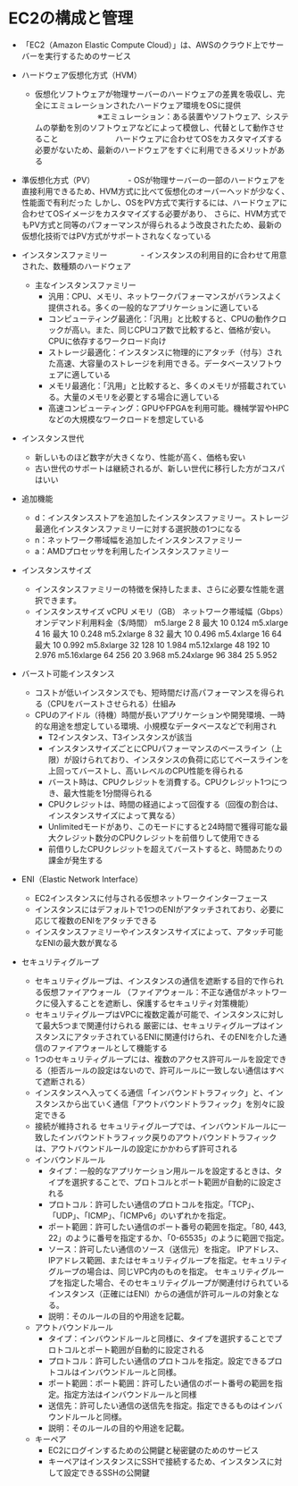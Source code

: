 # EC2の構成と管理
- 「EC2（Amazon Elastic Compute Cloud）」は、AWSのクラウド上でサーバーを実行するためのサービス

- ハードウェア仮想化方式（HVM）
  - 仮想化ソフトウェアが物理サーバーのハードウェアの差異を吸収し、完全にエミュレーションされたハードウェア環境をOSに提供
　　　　　　　　※エミュレーション：ある装置やソフトウェア、システムの挙動を別のソフトウェアなどによって模倣し、代替として動作させること
　　　　　　　ハードウェアに合わせてOSをカスタマイズする必要がないため、最新のハードウェアをすぐに利用できるメリットがある

- 準仮想化方式（PV）
　　　　- OSが物理サーバーの一部のハードウェアを直接利用できるため、HVM方式に比べて仮想化のオーバーヘッドが少なく、性能面で有利だった
    しかし、OSをPV方式で実行するには、ハードウェアに合わせてOSイメージをカスタマイズする必要があり、
    さらに、HVM方式でもPV方式と同等のパフォーマンスが得られるよう改良されたため、最新の仮想化技術ではPV方式がサポートされなくなっている

- インスタンスファミリー
　　　　- インスタンスの利用目的に合わせて用意された、数種類のハードウェア
  - 主なインスタンスファミリー
    - 汎用：CPU、メモリ、ネットワークパフォーマンスがバランスよく提供される。多くの一般的なアプリケーションに適している
    - コンピューティング最適化：「汎用」と比較すると、CPUの動作クロックが高い。また、同じCPUコア数で比較すると、価格が安い。CPUに依存するワークロード向け
    - ストレージ最適化：インスタンスに物理的にアタッチ（付与）された高速、大容量のストレージを利用できる。データベースソフトウェアに適している
    - メモリ最適化：「汎用」と比較すると、多くのメモリが搭載されている。大量のメモリを必要とする場合に適している
    - 高速コンピューティング：GPUやFPGAを利用可能。機械学習やHPCなどの大規模なワークロードを想定している

- インスタンス世代
  - 新しいものほど数字が大きくなり、性能が高く、価格も安い
  - 古い世代のサポートは継続されるが、新しい世代に移行した方がコスパはいい

- 追加機能
  - d：インスタンスストアを追加したインスタンスファミリー。ストレージ最適化インスタンスファミリーに対する選択肢の1つになる
  - n：ネットワーク帯域幅を追加したインスタンスファミリー
  - a：AMDプロセッサを利用したインスタンスファミリー

- インスタンスサイズ
  - インスタンスファミリーの特徴を保持したまま、さらに必要な性能を選択できます。
  - インスタンスサイズ	vCPU	メモリ（GB）	ネットワーク帯域幅（Gbps）	オンデマンド利用料金（$/時間）
  m5.large	2	8	最大 10	0.124
  m5.xlarge	4	16	最大 10	0.248
  m5.2xlarge	8	32	最大 10	0.496
  m5.4xlarge	16	64	最大 10	0.992
  m5.8xlarge	32	128	10	1.984
  m5.12xlarge	48	192	10	2.976
  m5.16xlarge	64	256	20	3.968
  m5.24xlarge	96	384	25	5.952

- バースト可能インスタンス
  - コストが低いインスタンスでも、短時間だけ高パフォーマンスを得られる（CPUをバーストさせられる）仕組み
  - CPUのアイドル（待機）時間が長いアプリケーションや開発環境、一時的な用途を想定している環境、小規模なデータベースなどで利用され
    - T2インスタンス、T3インスタンスが該当
    - インスタンスサイズごとにCPUパフォーマンスのベースライン（上限）が設けられており、インスタンスの負荷に応じてベースラインを上回ってバーストし、高いレベルのCPU性能を得られる
    - バースト時は、CPUクレジットを消費する。CPUクレジット1つにつき、最大性能を1分間得られる
    - CPUクレジットは、時間の経過によって回復する（回復の割合は、インスタンスサイズによって異なる）
    - Unlimitedモードがあり、このモードにすると24時間で獲得可能な最大クレジット数分のCPUクレジットを前借りして使用できる
    - 前借りしたCPUクレジットを超えてバーストすると、時間あたりの課金が発生する

- ENI（Elastic Network Interface）
  - EC2インスタンスに付与される仮想ネットワークインターフェース
  - インスタンスにはデフォルトで1つのENIがアタッチされており、必要に応じて複数のENIをアタッチできる
  - インスタンスファミリーやインスタンスサイズによって、アタッチ可能なENIの最大数が異なる

- セキュリティグループ
  - セキュリティグループは、インスタンスの通信を遮断する目的で作られる仮想ファイアウォール
    （ファイアウォール：不正な通信がネットワークに侵入することを遮断し、保護するセキュリティ対策機能）
  - セキュリティグループはVPCに複数定義が可能で、インスタンスに対して最大5つまで関連付けられる
    厳密には、セキュリティグループはインスタンスにアタッチされているENIに関連付けられ、そのENIを介した通信のファイアウォールとして機能する
  - 1つのセキュリティグループには、複数のアクセス許可ルールを設定できる（拒否ルールの設定はないので、許可ルールに一致しない通信はすべて遮断される）
  - インスタンスへ入ってくる通信「インバウンドトラフィック」と、インスタンスから出ていく通信「アウトバウンドトラフィック」を別々に設定できる
  - 接続が維持される
    セキュリティグループでは、インバウンドルールに一致したインバウンドトラフィック戻りのアウトバウンドトラフィックは、アウトバウンドルールの設定にかかわらず許可される
  - インバウンドルール
    - タイプ：一般的なアプリケーション用ルールを設定するときは、タイプを選択することで、プロトコルとポート範囲が自動的に設定される
    - プロトコル：許可したい通信のプロトコルを指定。「TCP」、「UDP」、「ICMP」、「ICMPv6」のいずれかを指定。
    - ポート範囲：許可したい通信のポート番号の範囲を指定。「80, 443, 22」のように番号を指定するか、「0-65535」のように範囲で指定。
    - ソース：許可したい通信のソース（送信元）を指定。
      IPアドレス、IPアドレス範囲、またはセキュリティグループを指定。セキュリティグループの場合は、同じVPC内のものを指定。
      セキュリティグループを指定した場合、そのセキュリティグループが関連付けられているインスタンス（正確にはENI）からの通信が許可ルールの対象となる。
    - 説明：そのルールの目的や用途を記載。
  - アウトバウンドルール
    - タイプ：インバウンドルールと同様に、タイプを選択することでプロトコルとポート範囲が自動的に設定される
    - プロトコル：許可したい通信のプロトコルを指定。設定できるプロトコルはインバウンドルールと同様。
    - ポート範囲：ポート範囲：許可したい通信のポート番号の範囲を指定。指定方法はインバウンドルールと同様
    - 送信先：許可したい通信の送信先を指定。指定できるものはインバウンドルールと同様。
    - 説明：そのルールの目的や用途を記載。
  - キーペア
    - EC2にログインするための公開鍵と秘密鍵のためのサービス
    - キーペアはインスタンスにSSHで接続するため、インスタンスに対して設定できるSSHの公開鍵
